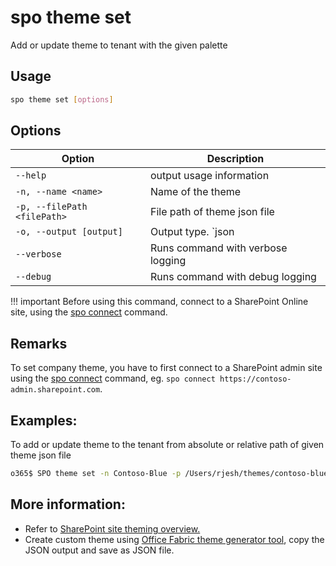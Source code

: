 # spo theme set

Add or update theme to tenant with the given palette

## Usage

```sh
spo theme set [options]
```

## Options

Option|Description
------|-----------
`--help`|output usage information
`-n, --name <name>`|Name of the theme
`-p, --filePath <filePath>`|File path of theme json file
`-o, --output [output]`|Output type. `json|text`. Default `text`
`--verbose`|Runs command with verbose logging
`--debug`|Runs command with debug logging

!!! important
    Before using this command, connect to a SharePoint Online site, using the [spo connect](../connect.md) command.

## Remarks

To set company theme, you have to first connect to a SharePoint admin site using the [spo connect](../connect.md) command, eg. `spo connect https://contoso-admin.sharepoint.com`.

## Examples:
    
To add or update theme to the tenant from absolute or relative path of given theme json file
```sh
o365$ SPO theme set -n Contoso-Blue -p /Users/rjesh/themes/contoso-blue.json --isInverted false
```

## More information:

- Refer to [SharePoint site theming overview.](https://github.com/SharePoint/sp-dev-docs/blob/master/docs/declarative-customization/site-theming/sharepoint-site-theming-overview.md)
- Create custom theme using [Office Fabric theme generator tool](https://developer.microsoft.com/en-us/fabric#/styles/themegenerator), copy the JSON output and save as JSON file.
